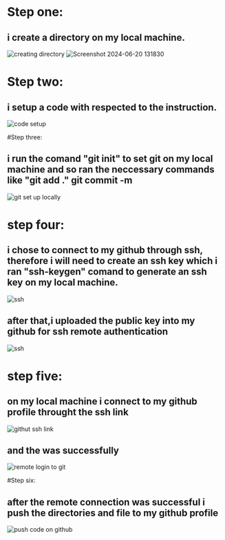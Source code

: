 # Step one:
## i create a directory on my local machine.
![creating directory](https://github.com/lahteeph/Dev_Kodecamp4.0/assets/167543895/b034d3d8-493b-4286-8656-c5485f3b733c)
![Screenshot 2024-06-20 131830](https://github.com/lahteeph/Dev_Kodecamp4.0/assets/167543895/dc4bc894-cc5e-4c8b-add2-7937cab14934)

# Step two:
## i setup a code with respected to the instruction.
![code setup](https://github.com/lahteeph/Dev_Kodecamp4.0/assets/167543895/64ba3f08-9ac9-46b1-b806-f8bafa0c6180)

#Step three:
## i run the comand "git init" to set git on my local machine and so ran the neccessary commands like "git add ." git commit -m 
![git set up locally](https://github.com/lahteeph/Dev_Kodecamp4.0/assets/167543895/4b6e11e0-6249-4b22-8ed5-bbb25663caa0)

# step four:
## i chose to connect to my github through ssh, therefore i will need to create an ssh key which i ran "ssh-keygen" comand to generate an ssh key on my local machine.
![ssh](https://github.com/lahteeph/Dev_Kodecamp4.0/assets/167543895/6ef7805f-6351-4b46-999e-b29557034c9f)

## after that,i uploaded the public key into my github for ssh remote authentication 
![ssh](https://github.com/lahteeph/Dev_Kodecamp4.0/assets/167543895/6ef7805f-6351-4b46-999e-b29557034c9f)

# step five:
## on my local machine i connect to my github profile throught the ssh link
![githut ssh link](https://github.com/lahteeph/Dev_Kodecamp4.0/assets/167543895/42d606df-f944-4d2b-8878-4e1b4474b5f1)

## and the was successfully
![remote login to git ](https://github.com/lahteeph/Dev_Kodecamp4.0/assets/167543895/77e11a79-5090-44db-b646-fb0f0fc93bab)

#Step six:
## after the remote connection was successful i push the directories and file to my github profile
![push code on github](https://github.com/lahteeph/Dev_Kodecamp4.0/assets/167543895/52c5185e-ed56-4c00-9a15-4e55aaf0e62d)
